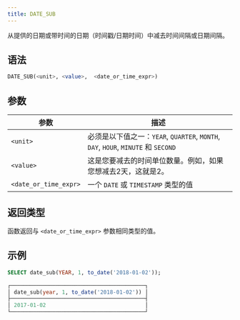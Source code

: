 ```yaml
---
title: DATE_SUB
---
```


从提供的日期或带时间的日期（时间戳/日期时间）中减去时间间隔或日期间隔。

## 语法

```sql
DATE_SUB(<unit>, <value>,  <date_or_time_expr>)
```
## 参数

| 参数                  | 描述                                                                                                              |
|-----------------------|-------------------------------------------------------------------------------------------------------------------|
| `<unit>`              | 必须是以下值之一：`YEAR`, `QUARTER`, `MONTH`, `DAY`, `HOUR`, `MINUTE` 和 `SECOND`                                  |
| `<value>`             | 这是您要减去的时间单位数量。例如，如果您想减去2天，这就是2。                                                      |
| `<date_or_time_expr>` | 一个 `DATE` 或 `TIMESTAMP` 类型的值                                                                               |

## 返回类型

函数返回与 `<date_or_time_expr>` 参数相同类型的值。

## 示例

```sql
SELECT date_sub(YEAR, 1, to_date('2018-01-02'));

┌──────────────────────────────────────────┐
│ date_sub(year, 1, to_date('2018-01-02')) │
├──────────────────────────────────────────┤
│ 2017-01-02                               │
└──────────────────────────────────────────┘
```